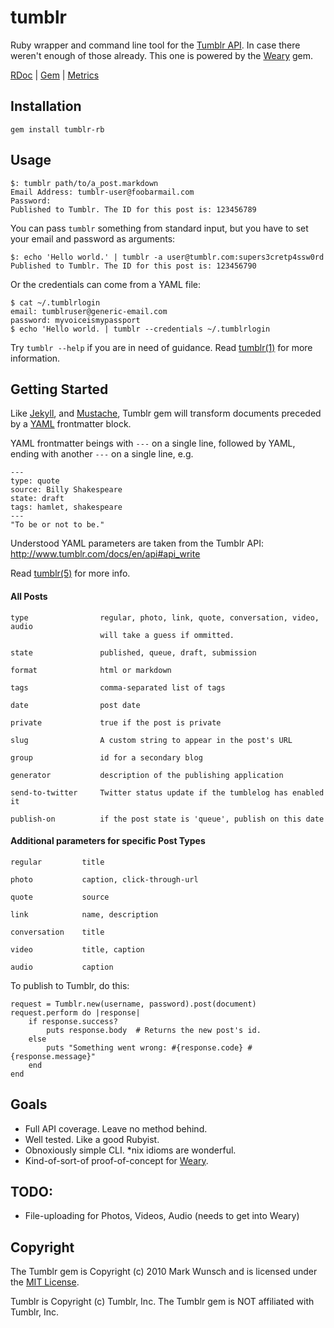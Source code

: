 # tumblr

Ruby wrapper and command line tool for the [Tumblr API](http://www.tumblr.com/docs/en/api). In case there weren't enough of those already. This one is powered by the [Weary](http://github.com/mwunsch/weary) gem.

[RDoc](http://rdoc.info/projects/mwunsch/tumblr) | [Gem](http://rubygems.org/gems/tumblr-rb) | [Metrics](http://getcaliper.com/caliper/project?repo=git%3A%2F%2Fgithub.com%2Fmwunsch%2Ftumblr.git)

## Installation

	gem install tumblr-rb
	
## Usage

	$: tumblr path/to/a_post.markdown
	Email Address: tumblr-user@foobarmail.com
	Password:	
	Published to Tumblr. The ID for this post is: 123456789
	
You can pass `tumblr` something from standard input, but you have to set your email and password as arguments:

	$: echo 'Hello world.' | tumblr -a user@tumblr.com:supers3cretp4ssw0rd
	Published to Tumblr. The ID for this post is: 123456790
	
Or the credentials can come from a YAML file:

	$ cat ~/.tumblrlogin
	email: tumblruser@generic-email.com
	password: myvoiceismypassport
	$ echo 'Hello world. | tumblr --credentials ~/.tumblrlogin
	
Try `tumblr --help` if you are in need of guidance. Read [tumblr(1)](http://mwunsch.github.com/tumblr/tumblr.1.html) for more information.

## Getting Started

Like [Jekyll](http://tom.preston-werner.com/jekyll/), and [Mustache](http://defunkt.github.com/mustache/), Tumblr gem will transform documents preceded by a [YAML](http://www.yaml.org/) frontmatter block.

YAML frontmatter beings with `---` on a single line, followed by YAML, ending with another `---` on a single line, e.g.

	---
	type: quote
	source: Billy Shakespeare
	state: draft
	tags: hamlet, shakespeare
	---
	"To be or not to be."
	
Understood YAML parameters are taken from the Tumblr API: http://www.tumblr.com/docs/en/api#api_write

Read [tumblr(5)](http://mwunsch.github.com/tumblr/tumblr.5.html) for more info.

#### All Posts

	type				regular, photo, link, quote, conversation, video, audio
						will take a guess if ommitted.
			
	state				published, queue, draft, submission
	
	format				html or markdown
	
	tags				comma-separated list of tags
	
	date    			post date
	
	private				true if the post is private
	
	slug				A custom string to appear in the post's URL
	
	group				id for a secondary blog
	
	generator			description of the publishing application
	
	send-to-twitter		Twitter status update if the tumblelog has enabled it
	
	publish-on			if the post state is 'queue', publish on this date
	
#### Additional parameters for specific Post Types

	regular			title
	
	photo			caption, click-through-url
	
	quote			source
	
	link			name, description
	
	conversation	title
	
	video			title, caption
	
	audio			caption
	
To publish to Tumblr, do this:

	request = Tumblr.new(username, password).post(document)
	request.perform do |response|
		if response.success?
			puts response.body 	# Returns the new post's id.
		else
			puts "Something went wrong: #{response.code} #{response.message}"
		end
	end

## Goals

+ Full API coverage. Leave no method behind.
+ Well tested. Like a good Rubyist.
+ Obnoxiously simple CLI. *nix idioms are wonderful.
+ Kind-of-sort-of proof-of-concept for [Weary](http://github.com/mwunsch/weary).

## TODO:

+ File-uploading for Photos, Videos, Audio (needs to get into Weary)

## Copyright

The Tumblr gem is Copyright (c) 2010 Mark Wunsch and is licensed under the [MIT License](http://creativecommons.org/licenses/MIT/). 

Tumblr is Copyright (c) Tumblr, Inc. The Tumblr gem is NOT affiliated with Tumblr, Inc.
